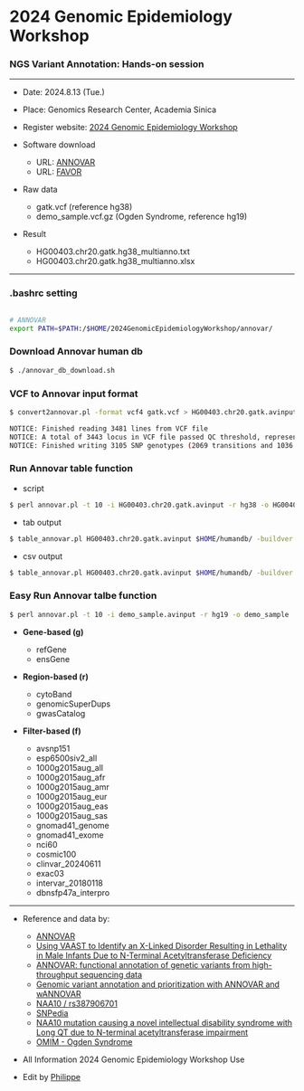 # 2024 Genomic Epidemiology Workshop

### NGS Variant Annotation: Hands-on session
---
* Date: 2024.8.13 (Tue.)
* Place: Genomics Research Center, Academia Sinica
* Register website: [2024 Genomic Epidemiology Workshop](https://gesw.genomics.sinica.edu.tw/%E9%A6%96%E9%A0%81)
* Software download
    * URL: [ANNOVAR](http://annovar.openbioinformatics.org/en/latest/)
    * URL: [FAVOR](https://favor.genohub.org/)

* Raw data
    * gatk.vcf (reference hg38)
    * demo_sample.vcf.gz (Ogden Syndrome, reference hg19)
    

* Result
    * HG00403.chr20.gatk.hg38_multianno.txt
    * HG00403.chr20.gatk.hg38_multianno.xlsx

---

### .bashrc setting

```bash

# ANNOVAR
export PATH=$PATH:/$HOME/2024GenomicEpidemiologyWorkshop/annovar/

```

### Download Annovar human db

```bash
$ ./annovar_db_download.sh
```

### VCF to Annovar input format

```bash
$ convert2annovar.pl -format vcf4 gatk.vcf > HG00403.chr20.gatk.avinput
```

```bash
NOTICE: Finished reading 3481 lines from VCF file
NOTICE: A total of 3443 locus in VCF file passed QC threshold, representing 3105 SNPs (2069 transitions and 1036 transversions) and 338 indels/substitutions
NOTICE: Finished writing 3105 SNP genotypes (2069 transitions and 1036 transversions) and 338 indels/substitutions for 1 sample
```

### Run Annovar table function

* script

```bash
$ perl annovar.pl -t 10 -i HG00403.chr20.gatk.avinput -r hg38 -o HG00403.chr20.gatk
```

* tab output

```bash
$ table_annovar.pl HG00403.chr20.gatk.avinput $HOME/humandb/ -buildver hg38 -out HG00403.chr20.gatk -remove -protocol refGene,ensGene,cytoBand,genomicSuperDups,gwasCatalog,avsnp150,esp6500siv2_all,1000g2015aug_all,1000g2015aug_afr,1000g2015aug_amr,1000g2015aug_eur,1000g2015aug_eas,1000g2015aug_sas,nci60,cosmic100,clinvar_20240611,gnomad41_genome,gnomad41_exome,exac03,intervar_20180118,dbnsfp31a_interpro -operation g,g,r,r,r,f,f,f,f,f,f,f,f,f,f,f,f,f,f,f,f,f -otherinfo -nastring NA
```

* csv output

```bash
$ table_annovar.pl HG00403.chr20.gatk.avinput $HOME/humandb/ -buildver hg38 -out HG00403.chr20.gatk -remove -protocol refGene,ensGene,cytoBand,genomicSuperDups,gwasCatalog,avsnp150,esp6500siv2_all,1000g2015aug_all,1000g2015aug_afr,1000g2015aug_amr,1000g2015aug_eur,1000g2015aug_eas,1000g2015aug_sas,nci60,cosmic100,clinvar_20240611,gnomad41_genome,gnomad41_exome,exac03,intervar_20180118,dbnsfp31a_interpro, -operation g,g,r,r,r,f,f,f,f,f,f,f,f,f,f,f,f,f,f,f,f,f -otherinfo -nastring . -csvout
```

### Easy Run Annovar talbe function

```bash
$ perl annovar.pl -t 10 -i demo_sample.avinput -r hg19 -o demo_sample
```

* **Gene-based (g)**
    * refGene
    * ensGene

* **Region-based (r)**
    * cytoBand
    * genomicSuperDups
    * gwasCatalog

* **Filter-based (f)**
    * avsnp151
    * esp6500siv2_all
    * 1000g2015aug_all
    * 1000g2015aug_afr
    * 1000g2015aug_amr
    * 1000g2015aug_eur
    * 1000g2015aug_eas
    * 1000g2015aug_sas
    * gnomad41_genome
    * gnomad41_exome
    * nci60
    * cosmic100
    * clinvar_20240611
    * exac03
    * intervar_20180118
    * dbnsfp47a_interpro

---

* Reference and data by:
    * [ANNOVAR](http://annovar.openbioinformatics.org/en/latest/)
    * [Using VAAST to Identify an X-Linked Disorder Resulting in Lethality in Male Infants Due to N-Terminal Acetyltransferase Deficiency](http://www.ncbi.nlm.nih.gov/pmc/articles/PMC3135802/)
    * [ANNOVAR: functional annotation of genetic variants from high-throughput sequencing data](http://www.ncbi.nlm.nih.gov/pubmed/20601685)
    * [Genomic variant annotation and prioritization with ANNOVAR and wANNOVAR](http://www.nature.com/nprot/journal/v10/n10/full/nprot.2015.105.html)
    * [NAA10 / rs387906701](http://www.ncbi.nlm.nih.gov/projects/SNP/snp_ref.cgi?rs=rs387906701)
    * [SNPedia](http://snpedia.com/index.php/Rs387906701)
    * [NAA10 mutation causing a novel intellectual disability syndrome with Long QT due to N-terminal acetyltransferase impairment](http://www.nature.com/articles/srep16022)
    * [OMIM - Ogden Syndrome](http://www.omim.org/entry/300855)


* All Information 2024 Genomic Epidemiology Workshop Use
* Edit by [Philippe](http://github.com/geniusphil)
